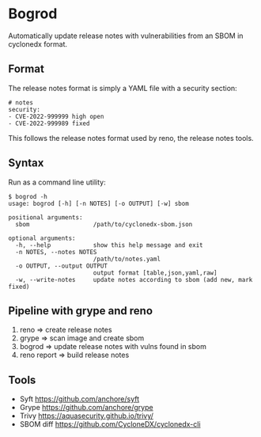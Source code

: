 Bogrod
======

Automatically update release notes with vulnerabilities 
from an SBOM in cyclonedx format.

Format
------

The release notes format is simply a YAML file with a
security section:

    # notes
    security:
    - CVE-2022-999999 high open 
    - CVE-2022-999989 fixed

This follows the release notes format used by reno, the
release notes tools.

Syntax
------

Run as a command line utility:

    $ bogrod -h
    usage: bogrod [-h] [-n NOTES] [-o OUTPUT] [-w] sbom
    
    positional arguments:
      sbom                  /path/to/cyclonedx-sbom.json
    
    optional arguments:
      -h, --help            show this help message and exit
      -n NOTES, --notes NOTES
                            /path/to/notes.yaml
      -o OUTPUT, --output OUTPUT
                            output format [table,json,yaml,raw]
      -w, --write-notes     update notes according to sbom (add new, mark fixed)
   

Pipeline with grype and reno
----------------------------

1. reno => create release notes
2. grype => scan image and create sbom
3. bogrod => update release notes with vulns found in sbom
4. reno report => build release notes  

Tools
-----

* Syft https://github.com/anchore/syft
* Grype https://github.com/anchore/grype
* Trivy https://aquasecurity.github.io/trivy/
* SBOM diff https://github.com/CycloneDX/cyclonedx-cli 
